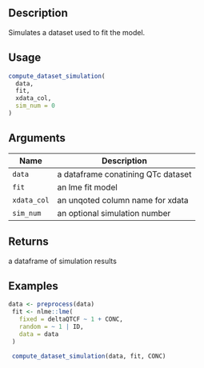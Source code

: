## Description

Simulates a dataset used to fit the model.

## Usage

```r
compute_dataset_simulation(
  data,
  fit,
  xdata_col,
  sim_num = 0
)
```

## Arguments

| Name | Description |
|------|-------------|
| `data` | a dataframe conatining QTc dataset |
| `fit` | an lme fit model |
| `xdata_col` | an unqoted column name for xdata |
| `sim_num` | an optional simulation number |

## Returns

a dataframe of simulation results

## Examples

```r
data <- preprocess(data)
 fit <- nlme::lme(
   fixed = deltaQTCF ~ 1 + CONC,
   random = ~ 1 | ID,
   data = data
 )
 
 compute_dataset_simulation(data, fit, CONC)
```


